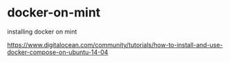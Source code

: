 # docker-on-mint
installing docker on mint

https://www.digitalocean.com/community/tutorials/how-to-install-and-use-docker-compose-on-ubuntu-14-04

